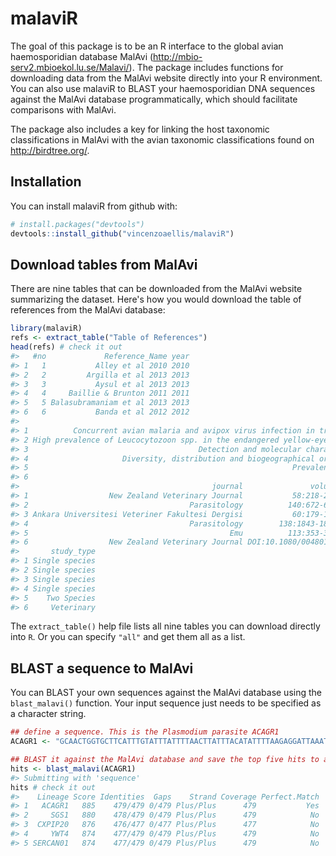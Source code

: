 
<!-- README.md is generated from README.Rmd. Please edit that file -->
malaviR
=======

The goal of this package is to be an R interface to the global avian haemosporidian database MalAvi (<http://mbio-serv2.mbioekol.lu.se/Malavi/>). The package includes functions for downloading data from the MalAvi website directly into your R environment. You can also use malaviR to BLAST your haemosporidian DNA sequences against the MalAvi database programmatically, which should facilitate comparisons with MalAvi.

The package also includes a key for linking the host taxonomic classifications in MalAvi with the avian taxonomic classifications found on <http://birdtree.org/>.

Installation
------------

You can install malaviR from github with:

``` r
# install.packages("devtools")
devtools::install_github("vincenzoaellis/malaviR")
```

Download tables from MalAvi
---------------------------

There are nine tables that can be downloaded from the MalAvi website summarizing the dataset. Here's how you would download the table of references from the MalAvi database:

``` r
library(malaviR)
refs <- extract_table("Table of References")
head(refs) # check it out
#>   #no             Reference_Name year
#> 1   1           Alley et al 2010 2010
#> 2   2         Argilla et al 2013 2013
#> 3   3           Aysul et al 2013 2013
#> 4   4     Baillie & Brunton 2011 2011
#> 5   5 Balasubramaniam et al 2013 2013
#> 6   6           Banda et al 2012 2012
#>                                                                                                                                            title
#> 1          Concurrent avian malaria and avipox virus infection in translocated South Island Saddlebacks (Philesturnus carunculatus carunculatus)
#> 2 High prevalence of Leucocytozoon spp. in the endangered yellow-eyed penguin (Megadyptes antipodes) in the sub-Antarctic regions of New Zealand
#> 3                                      Detection and molecular characterization of a Haemoproteus lineage in a tawny owl (Strix Aluco) in Turkey
#> 4                     Diversity, distribution and biogeographical origins of Plasmodium parasites from New Zealand bellbird (Anthornis melanura)
#> 5                                                           Prevalence and diversity of avian haematozoa in three speciesof Australian passerine
#> 6                                                                                A cluster of avian malaria cases in a kiwi management programme
#>                                           journal               volume
#> 1                  New Zealand Veterinary Journal           58:218-223
#> 2                                    Parasitology          140:672-682
#> 3 Ankara Universitesi Veteriner Fakultesi Dergisi           60:179-183
#> 4                                    Parasitology        138:1843-1851
#> 5                                             Emu          113:353-358
#> 6                  New Zealand Veterinary Journal DOI:10.1080/00480169
#>       study_type
#> 1 Single species
#> 2 Single species
#> 3 Single species
#> 4 Single species
#> 5    Two Species
#> 6     Veterinary
```

The `extract_table()` help file lists all nine tables you can download directly into `R`. Or you can specify `"all"` and get them all as a list.

BLAST a sequence to MalAvi
--------------------------

You can BLAST your own sequences against the MalAvi database using the `blast_malavi()` function. Your input sequence just needs to be specified as a character string.

``` r
## define a sequence. This is the Plasmodium parasite ACAGR1
ACAGR1 <- "GCAACTGGTGCTTCATTTGTATTTATTTTAACTTATTTACATATTTTAAGAGGATTAAATTATTCATATTCATATTTACCTTTATCATGGATATCTGGATTAATAATATTTTTAATATCTATAGTAACAGCTTTTATGGGTTACGTATTACCTTGGGGTCAAATGAGTTTCTGGGGTGCTACCGTAATAACTAATTTATTATATTTTATACCTGGACTAGTTTCATGGATATGTGGTGGATATCTTGTAAGTGACCCAACCTTAAAAAGATTCTTTGTACTACATTTTACATTTCCTTTTATAGCTTTATGTATTGTATTTATACATATATTCTTTCTACATTTACAAGGTAGCACAAATCCTTTAGGGTATGATACAGCTTTAAAAATACCCTTCTATCCAAATCTTTTAAGTCTTGATATTAAAGGATTTAATAATGTATTAGTATTATTTTTAGCACAAAGTTTATTTGGAATACT"

## BLAST it against the MalAvi database and save the top five hits to a data frame
hits <- blast_malavi(ACAGR1)
#> Submitting with 'sequence'
hits # check it out
#>    Lineage Score Identities  Gaps    Strand Coverage Perfect.Match
#> 1   ACAGR1   885    479/479 0/479 Plus/Plus      479           Yes
#> 2     SGS1   880    478/479 0/479 Plus/Plus      479            No
#> 3  CXPIP20   876    476/477 0/477 Plus/Plus      477            No
#> 4     YWT4   874    477/479 0/479 Plus/Plus      479            No
#> 5 SERCAN01   874    477/479 0/479 Plus/Plus      479            No
```
